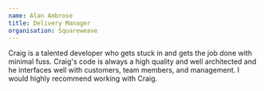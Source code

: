 ```yaml
---
name: Alan Ambrose
title: Delivery Manager
organisation: Squareweave
---
```

Craig is a talented developer who gets stuck in and gets the job done with minimal fuss. Craig's code is always a high quality and well architected and he interfaces well with customers, team members, and management. I would highly recommend working with Craig.
